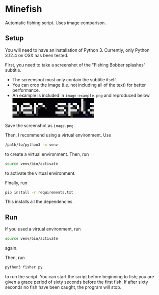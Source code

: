 # Minefish

Automatic fishing script. Uses image comparison.

## Setup
You will need to have an installation of Python 3. Currently, only Python
3.12.4 on OSX has been tested.

First, you need to take a screenshot of the "Fishing Bobber splashes" subtitle.
- The screenshot must only contain the subtitle itself.
- You can crop the image (i.e. not including all of the text) for better
  performance.
- An example is included in `image-example.png` and reproduced below.
![Example of image required for Minefish to work](image-example.png)

Save the screenshot as `image.png`.

Then, I recommend using a virtual environment. Use
```sh
/path/to/python3 -m venv
```

to create a virtual environment. Then, run
```sh
source venv/bin/activate
```
to activate the virtual environment.

Finally, run
```sh
pip install -r requirements.txt
```

This installs all the dependencies.

## Run
If you used a virtual environment, run
```sh
source venv/bin/activate
```
again.

Then, run
```sh
python3 fisher.py
```
to run the script. You can start the script before beginning to fish; you are
given a grace period of sixty seconds before the first fish. If after sixty
seconds no fish have been caught, the program will stop.
